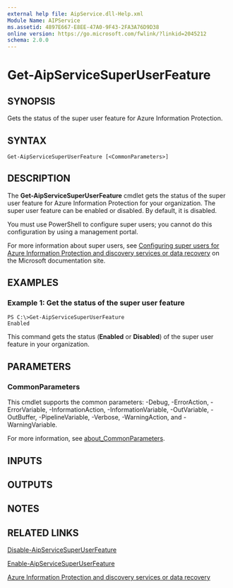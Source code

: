 ```yaml
---
external help file: AipService.dll-Help.xml
Module Name: AIPService
ms.assetid: 4897E667-E8EE-47A0-9F43-2FA3A76D9D38
online version: https://go.microsoft.com/fwlink/?linkid=2045212
schema: 2.0.0
---
```


# Get-AipServiceSuperUserFeature

## SYNOPSIS
Gets the status of the super user feature for Azure Information Protection.

## SYNTAX

```
Get-AipServiceSuperUserFeature [<CommonParameters>]
```

## DESCRIPTION
The **Get-AipServiceSuperUserFeature** cmdlet gets the status of the super user feature for Azure Information Protection for your organization. The super user feature can be enabled or disabled. By default, it is disabled.

You must use PowerShell to configure super users; you cannot do this configuration by using a management portal.

For more information about super users, see [Configuring super users for Azure Information Protection and discovery services or data recovery](/information-protection/deploy-use/configure-super-users) on the Microsoft documentation site.

## EXAMPLES

### Example 1: Get the status of the super user feature
```
PS C:\>Get-AipServiceSuperUserFeature
Enabled
```

This command gets the status (**Enabled** or **Disabled**) of the super user feature in your organization.

## PARAMETERS

### CommonParameters
This cmdlet supports the common parameters: -Debug, -ErrorAction, -ErrorVariable, -InformationAction, -InformationVariable, -OutVariable, -OutBuffer, -PipelineVariable, -Verbose, -WarningAction, and -WarningVariable. 

For more information, see [about_CommonParameters](/powershell/module/microsoft.powershell.core/about/about_commonparameters).

## INPUTS

## OUTPUTS

## NOTES

## RELATED LINKS

[Disable-AipServiceSuperUserFeature](./Disable-AipServiceSuperUserFeature.md)

[Enable-AipServiceSuperUserFeature](./Enable-AipServiceSuperUserFeature.md)

[Azure Information Protection and discovery services or data recovery](/information-protection/deploy-use/configure-super-users)